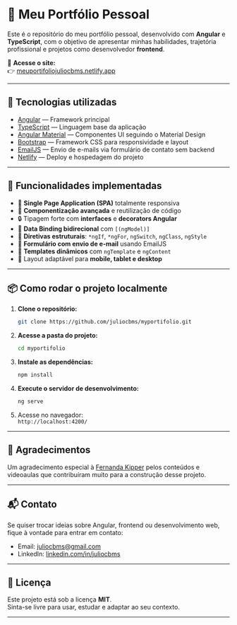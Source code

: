 
# 📌 Meu Portfólio Pessoal

Este é o repositório do meu portfólio pessoal, desenvolvido com **Angular** e **TypeScript**, com o objetivo de apresentar minhas habilidades, trajetória profissional e projetos como desenvolvedor **frontend**.

🔗 **Acesse o site:**  
👉 [meuportifoliojuliocbms.netlify.app](https://meuportifoliojuliocbms.netlify.app/)

---

## 🚀 Tecnologias utilizadas

- [Angular](https://angular.io/) — Framework principal
- [TypeScript](https://www.typescriptlang.org/) — Linguagem base da aplicação
- [Angular Material](https://material.angular.io/) — Componentes UI seguindo o Material Design
- [Bootstrap](https://getbootstrap.com/) — Framework CSS para responsividade e layout
- [EmailJS](https://www.emailjs.com/) — Envio de e-mails via formulário de contato sem backend
- [Netlify](https://www.netlify.com/) — Deploy e hospedagem do projeto

---

## 🧠 Funcionalidades implementadas

- 📄 **Single Page Application (SPA)** totalmente responsiva
- 🧩 **Componentização avançada** e reutilização de código
- 🔒 Tipagem forte com **interfaces** e **decorators Angular**
- 🔁 **Data Binding bidirecional** com `[(ngModel)]`
- 🧠 **Diretivas estruturais**: `*ngIf`, `*ngFor`, `ngSwitch`, `ngClass`, `ngStyle`
- 📨 **Formulário com envio de e-mail** usando EmailJS
- 🧱 **Templates dinâmicos** com `ngTemplate` e `ngContent`
- 📱 Layout adaptável para **mobile, tablet e desktop**

---

## 📦 Como rodar o projeto localmente

1. **Clone o repositório:**
   ```bash
   git clone https://github.com/juliocbms/myportifolio.git
   ```

2. **Acesse a pasta do projeto:**
   ```bash
   cd myportifolio
   ```

3. **Instale as dependências:**
   ```bash
   npm install
   ```

4. **Execute o servidor de desenvolvimento:**
   ```bash
   ng serve
   ```

5. Acesse no navegador:  
   `http://localhost:4200/`

---

## 🙏 Agradecimentos

Um agradecimento especial à [Fernanda Kipper](https://github.com/fernandakipper) pelos conteúdos e videoaulas que contribuíram muito para a construção desse projeto.

---

## 📬 Contato

Se quiser trocar ideias sobre Angular, frontend ou desenvolvimento web, fique à vontade para entrar em contato:

- Email: juliocbms@gmail.com
- LinkedIn: [linkedin.com/in/juliocbms](https://www.linkedin.com/in/juliocbms)

---

## 📝 Licença

Este projeto está sob a licença **MIT**.  
Sinta-se livre para usar, estudar e adaptar ao seu contexto.

---
